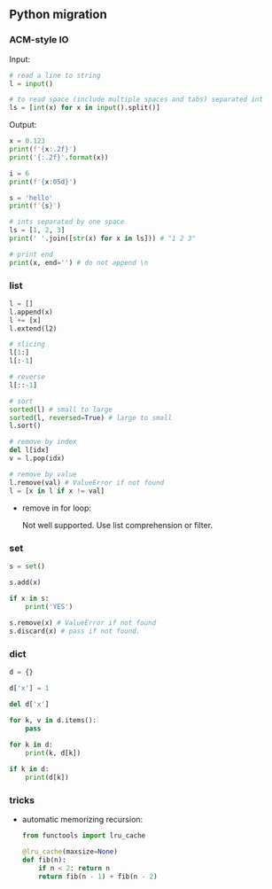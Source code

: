 ## Python migration

### ACM-style IO

Input:

```python
# read a line to string
l = input()

# to read space (include multiple spaces and tabs) separated int
ls = [int(x) for x in input().split()]
```

Output:

```python
x = 0.123
print(f'{x:.2f}')
print('{:.2f}'.format(x))

i = 6
print(f'{x:05d}')

s = 'hello'
print(f'{s}')

# ints separated by one space
ls = [1, 2, 3]
print(' '.join([str(x) for x in ls])) # "1 2 3"

# print end
print(x, end='') # do not append \n

```


### list

```python
l = []
l.append(x)
l += [x]
l.extend(l2)

# slicing
l[1:]
l[:-1]

# reverse
l[::-1]

# sort
sorted(l) # small to large
sorted(l, reversed=True) # large to small
l.sort()

# remove by index
del l[idx]
v = l.pop(idx)

# remove by value
l.remove(val) # ValueError if not found
l = [x in l if x != val]
```


* remove in for loop:

  Not well supported. Use list comprehension or filter.

  
### set

```python
s = set()

s.add(x)

if x in s:
    print('YES')
    
s.remove(x) # ValueError if not found
s.discard(x) # pass if not found.
```


### dict

```python
d = {}

d['x'] = 1

del d['x']

for k, v in d.items():
    pass

for k in d:
    print(k, d[k])
    
if k in d:
    print(d[k])    
```


### tricks

* automatic memorizing recursion:

  ```python
  from functools import lru_cache
  
  @lru_cache(maxsize=None)
  def fib(n):
      if n < 2: return n
      return fib(n - 1) + fib(n - 2)
  ```

  
